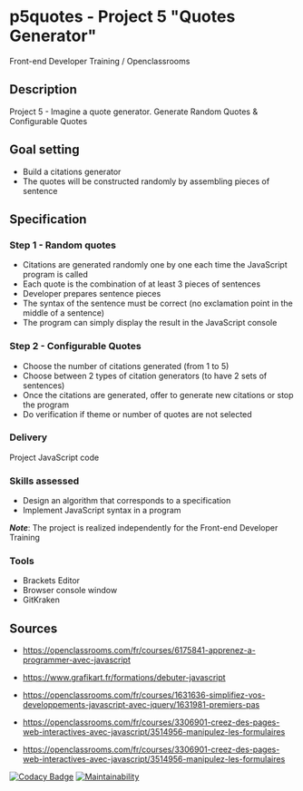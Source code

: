 # p5quotes - Project 5 "Quotes Generator"

Front-end Developer Training / Openclassrooms

## Description

Project 5 - Imagine a quote generator. Generate Random Quotes & Configurable Quotes

## Goal setting

*   Build a citations generator
*   The quotes will be constructed randomly by assembling pieces of sentence

## Specification

### Step 1 - Random quotes

*   Citations are generated randomly one by one each time the JavaScript program is called
*   Each quote is the combination of at least 3 pieces of sentences
*   Developer prepares sentence pieces
*   The syntax of the sentence must be correct (no exclamation point in the middle of a sentence)
*   The program can simply display the result in the JavaScript console

### Step 2 - Configurable Quotes

*   Choose the number of citations generated (from 1 to 5)
*   Choose between 2 types of citation generators (to have 2 sets of sentences)
*   Once the citations are generated, offer to generate new citations or stop the program
*   Do verification if theme or number of quotes are not selected

### Delivery

Project JavaScript code

### Skills assessed

*   Design an algorithm that corresponds to a specification
*   Implement JavaScript syntax in a program

***Note***: The project is realized independently for the Front-end Developer Training

### Tools

*   Brackets Editor
*   Browser console window
*   GitKraken

## Sources

*   <https://openclassrooms.com/fr/courses/6175841-apprenez-a-programmer-avec-javascript>

*   <https://www.grafikart.fr/formations/debuter-javascript>  

*   <https://openclassrooms.com/fr/courses/1631636-simplifiez-vos-developpements-javascript-avec-jquery/1631981-premiers-pas>  

*   <https://openclassrooms.com/fr/courses/3306901-creez-des-pages-web-interactives-avec-javascript/3514956-manipulez-les-formulaires>

*   <https://openclassrooms.com/fr/courses/3306901-creez-des-pages-web-interactives-avec-javascript/3514956-manipulez-les-formulaires>

[![Codacy Badge](https://api.codacy.com/project/badge/Grade/dd7d7d36576b4f3ea4467961e4986768)](https://app.codacy.com/manual/lana-rodion/p5quotes?utm_source=github.com&utm_medium=referral&utm_content=lana-rodion/p5quotes&utm_campaign=Badge_Grade_Dashboard) 
[![Maintainability](https://api.codeclimate.com/v1/badges/5438c41caa6341113227/maintainability)](https://codeclimate.com/github/lana-rodion/p5quotes/maintainability)
